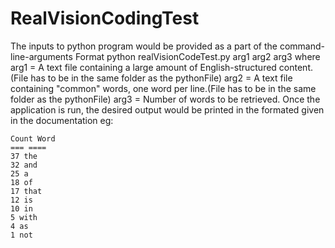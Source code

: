 # RealVisionCodingTest
The inputs to python program would be provided as a part of the command-line-arguments
Format
  python realVisionCodeTest.py arg1 arg2 arg3
 where
  arg1 = A text file containing a large amount of English-structured content.(File has to be in the same folder as the pythonFile)
  arg2 = A text file containing "common" words, one word per line.(File has to be in the same folder as the pythonFile)
  arg3 = Number of words to be retrieved.
  Once the application is run, the desired output would be printed in the formated  given in the documentation
  eg:
  
  
    Count Word
    === ====
    37 the
    32 and
    25 a
    18 of
    17 that
    12 is
    10 in
    5 with
    4 as
    1 not
